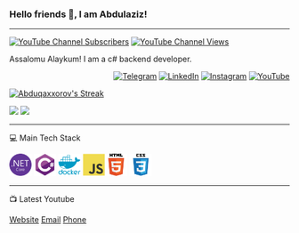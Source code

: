 ### Hello friends 👋, I am Abdulaziz!

---

[<img alt="YouTube Channel Subscribers" src="https://img.shields.io/youtube/channel/subscribers/UC4dOcayF-8MdeyK3L5kGCvg?style=social">](https://www.youtube.com/c/AbdulazizDeveloper?sub_confirmation=1) [<img alt="YouTube Channel Views" src="https://img.shields.io/youtube/channel/views/UC4dOcayF-8MdeyK3L5kGCvg?style=social">](https://www.youtube.com/c/abdulazizdeveloper)

Assalomu Alaykum! I am a c# backend developer.
<p align="end">
<a href="https://t.me/AbdulazizDeveloper"><img alt="Telegram" src="https://img.shields.io/badge/telegram-gray?style=flat-square&logo=telegram"></a>
<a href="https://www.linkedin.com/in/abdulaziz-abduqaxxorov-600b33237/"><img alt="LinkedIn" src="https://img.shields.io/badge/LinkedIn-gray?style=flat-square&logo=linkedin"></a>
<a href="https://instagram.com/Abdulaziz.Abduqaxxorov"><img alt="Instagram" src="https://img.shields.io/badge/instagram-gray?style=flat-square&logo=instagram"></a>
<a href="https://www.youtube.com/@AbdulazizDeveloper"><img alt="YouTube" src="https://upload.wikimedia.org/wikipedia/commons/e/e1/Logo_of_YouTube_%282015-2017%29.svg"></a>
</p>



[![Abduqaxxorov's Streak](https://github-readme-streak-stats.herokuapp.com?user=AbdulazizCoding&theme=dark&date_format=M%20j%5B%2C%20Y%5D&border=FFFFFF&ring=3722DD)](https://git.io/streak-stats)

[![](https://komarev.com/ghpvc/?username=AbdulazizCoding&color=orange&label=Profile%20Views)](https://github.com/AbdulazizCoding/AbdulazizCoding)
[![](https://img.shields.io/github/followers/AbdulazizCoding?label=GitHub%20Followers)](https://github.com/AbdulazizCoding)

---
💻 Main Tech Stack

<img src="https://github.com/devicons/devicon/blob/master/icons/dotnetcore/dotnetcore-original.svg" alt="dotnet logo" width="40" height="40" /> <img src="https://github.com/devicons/devicon/blob/master/icons/csharp/csharp-original.svg" alt="csharp logo" width="40" height="40" /> <img src="https://github.com/devicons/devicon/blob/master/icons/docker/docker-plain-wordmark.svg" alt="csharp logo" width="40" height="40" /> <img src="https://github.com/devicons/devicon/blob/master/icons/javascript/javascript-original.svg" alt="JavaScript logo" width="40" height="40" /><img src="https://raw.githubusercontent.com/github/explore/80688e429a7d4ef2fca1e82350fe8e3517d3494d/topics/html/html.png" alt="swift logo" width="40" height="40" /> <img src="https://raw.githubusercontent.com/github/explore/80688e429a7d4ef2fca1e82350fe8e3517d3494d/topics/css/css.png" alt="swift logo" width="40" height="40" />

---
📺 Latest Youtube



[Website](https://www.abduqaxxarov.uz)
[Email](abdulazizabduqaxxaorv04@gmail.com)
[Phone](+998885222704)
